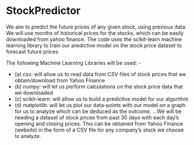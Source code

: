 # StockPredictor

We aim to predict the future prices of any given stock, using previous data. We will use months of historical prices for the stocks, which can be easily downloaded from yahoo finance. The code uses the scikit-learn machine learning library to train our predictive model on the stock price dataset to forecast future prices.

The following Machine Learning Libraries will be used: -
* (a) csv: will allow us to read data from CSV files of stock prices that we obtain/download from Yahoo Finance 
* (b) numpy: will let us perform calculations on the stock price data that we downloaded
* (c) scikit-learn: will allow us to build a predictive model for our algorithm 
* (d) matplotlib: will let us plot our data-points with our model on a graph for us to analyze which can be deduced as the outcome.
...We will be needing a dataset of stock prices from past 30 days with each day’s opening and closing prices. This can be obtained from Yahoo Finance (website) in the form of a CSV file for any company’s stock we choose to analyze.
